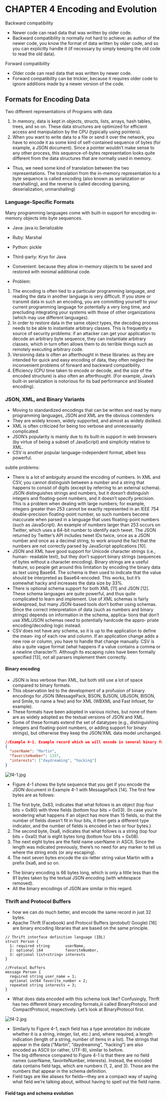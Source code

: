 # CHAPTER 4 Encoding and Evolution

Backward compatibility
- Newer code can read data that was written by older code.
- Backward compatibility is normally not hard to achieve: as author of the newer code, you know the format of data written by older code, and so you can explicitly handle it (if necessary by simply keeping the old code to read the old data).

Forward compatibility
- Older code can read data that was written by newer code.
- Forward compatibility can be trickier, because it requires older code to ignore additions made by a newer version of the code.

## Formats for Encoding Data
Two different representations of Programs with data
1. In memory, data is kept in objects, structs, lists, arrays, hash tables, trees, and so on. These data structures are optimized for efficient access and manipulation by the CPU (typically using pointers).
2. When you want to write data to a file or send it over the network, you have to encode it as some kind of self-contained sequence of bytes (for example, a JSON document).
   Since a pointer wouldn’t make sense to any other process, this sequence-of-bytes representation looks quite different from the data structures that are normally used in memory.

- Thus, we need some kind of translation between the two representations. The translation from the in-memory representation to a byte sequence is called encoding (also known as serialization or marshalling), and the reverse is called decoding (parsing, deserialization, unmarshalling)

### Language-Specific Formats
Many programming languages come with built-in support for encoding in-memory objects into byte sequences.
- Java: java.io.Serializable
- Ruby: Marshal
- Python: pickle
- Third-party: Kryo for Java

- Convenient: because they allow in-memory objects to be saved and restored with minimal additional code.
- Problem:
1. The encoding is often tied to a particular programming language, and reading the data in another language is very difficult.
   If you store or transmit data in such an encoding, you are committing yourself to your current programming language for potentially a very long time,
   and precluding integrating your systems with those of other organizations (which may use different languages).
2. In order to restore data in the same object types, the decoding process needs to be able to instantiate arbitrary classes. This is frequently a source of security problems: if an attacker can get your application to     decode an arbitrary byte sequence, they can instantiate arbitrary classes, which in turn often allows them to do terrible things such as remotely executing arbitrary code.
3. Versioning data is often an afterthought in these libraries: as they are intended for quick and easy encoding of data, they often neglect the inconvenient problems of forward and backward compatibility.
4. Efficiency (CPU time taken to encode or decode, and the size of the encoded structure) is also often an afterthought.
   (For example, Java’s built-in serialization is notorious for its bad performance and bloated encoding).

### JSON, XML, and Binary Variants
- Moving to standardized encodings that can be written and read by many programming languages, JSON and XML are the obvious contenders
- They are widely known, widely supported, and almost as widely disliked.
- XML is often criticized for being too verbose and unnecessarily complicated.
- JSON’s popularity is mainly due to its built-in support in web browsers (by virtue of being a subset of JavaScript) and simplicity relative to XML.
- CSV is another popular language-independent format, albeit less powerful.

subtle problems:
- There is a lot of ambiguity around the encoding of numbers. In XML and CSV, you cannot distinguish between a number and a string that happens to consist of digits (except by referring to an external schema). 
JSON distinguishes strings and numbers, but it doesn’t distinguish integers and floating-point numbers, and it doesn’t specify precision. This is a problem when dealing with large numbers; for example, integers greater than 253 cannot be exactly represented in an IEEE 754 double-precision floating-point number, so such numbers become inaccurate when parsed in a language that uses floating-point numbers (such as JavaScript). An example of numbers larger than 253 occurs on Twitter, which uses a 64-bit number to identify each tweet. The JSON returned by Twitter’s API includes tweet IDs twice, once as a JSON number and once as a decimal string, to work around the fact that the numbers are not correctly parsed by JavaScript applications [10].
- JSON and XML have good support for Unicode character strings (i.e., human- readable text), but they don’t support binary strings (sequences of bytes without a character encoding). Binary strings are a useful feature, so people get around this limitation by encoding the binary data as text using Base64. The schema is then used to indicate that the value should be interpreted as Base64-encoded. 
This works, but it’s somewhat hacky and increases the data size by 33%.
- There is optional schema support for both XML [11] and JSON [12]. These schema languages are quite powerful, and thus quite complicated to learn and implement. Use of XML schemas is fairly widespread, but many JSON-based tools don’t bother using schemas. Since the correct interpretation of data (such as numbers and binary strings) depends on information in the schema, applica‐ tions that don’t use XML/JSON schemas need to potentially hardcode the appro‐ priate encoding/decoding logic instead.
- CSV does not have any schema, so it is up to the application to define the mean‐ ing of each row and column. If an application change adds a new row or column, you have to handle that change manually. CSV is also a quite vague format (what happens if a value contains a comma or a newline character?). Although its escaping rules have been formally specified [13], not all parsers implement them correctly.

#### Binary encoding
- JSON is less verbose than XML, but both still use a lot of space compared to binary formats. 
- This observation led to the development of a profusion of binary encodings for JSON (MessagePack, BSON, BJSON, UBJSON, BISON, and Smile, to name a few) and for XML (WBXML and Fast Infoset, for example).
- These formats have been adopted in various niches, but none of them are as widely adopted as the textual versions of JSON and XML.
- Some of these formats extend the set of datatypes (e.g., distinguishing integers and floating-point numbers, or adding support for binary strings), but otherwise they keep the JSON/XML data model unchanged.

```json
//Example 4-1. Example record which we will encode in several binary formats in this chapter
{
  "userName": "Martin", 
  "favoriteNumber": 1337,
  "interests": ["daydreaming", "hacking"] 
}
```
![f4-1.jpg](image/f4-1.jpg "f4-1.jpg")
- Figure 4-1 shows the byte sequence that you get if you encode the JSON document in Example 4-1 with MessagePack [14]. The first few bytes are as follows:

1. The first byte, 0x83, indicates that what follows is an object (top four bits = 0x80) with three fields (bottom four bits = 0x03).
   (In case you’re wondering what happens if an object has more than 15 fields, so that the number of fields doesn’t fit in four bits, it then gets a different type indicator, and the number of fields is encoded in two or four bytes.)
2.  The second byte, 0xa8, indicates that what follows is a string (top four bits = 0xa0) that is eight bytes long (bottom four bits = 0x08).
3. The next eight bytes are the field name userName in ASCII. Since the length was indicated previously, there’s no need for any marker to tell us where the string ends (or any escaping).
4.  The next seven bytes encode the six-letter string value Martin with a prefix 0xa6, and so on.
- The binary encoding is 66 bytes long, which is only a little less than the 81 bytes taken by the textual JSON encoding (with whitespace removed).
- All the binary encodings of JSON are similar in this regard. 

### Thrift and Protocol Buffers
- how we can do much better, and encode the same record in just 32 bytes.
- Apache Thrift (Facebook) and Protocol Buffers (protobuf/ Google) [16] are binary encoding libraries that are based on the same principle.

```
// Thrift interface definition language (IDL)
struct Person {
  1: required string       userName,
  2: optional i64          favoriteNumber, 
  3: optional list<string> interests
}
```

```
//Protocol Buffers
message Person {
  required string user_name = 1; 
  optional int64 favorite_number = 2; 
  repeated string interests = 3;
}
```
- What does data encoded with this schema look like? Confusingly, Thrift has two different binary encoding formats,iii called BinaryProtocol and CompactProtocol, respectively. Let’s look at BinaryProtocol first. 

![f4-2.jpg](image/f4-2.jpg "f4-2.jpg")

- Similarly to Figure 4-1, each field has a type annotation (to indicate whether it is a string, integer, list, etc.) and, where required, a length indication (length of a string, number of items in a list). The strings that appear in the data (“Martin”, “daydreaming”, “hacking”) are also encoded as ASCII (or rather, UTF-8), similar to before.
- The big difference compared to Figure 4-1 is that there are no field names (userName, favoriteNumber, interests). Instead, the encoded data contains field tags, which are numbers (1, 2, and 3). Those are the numbers that appear in the schema definition. 
- Field tags are like aliases for fields—they are a compact way of saying what field we’re talking about, without having to spell out the field name.
#### Field tags and schema evolution
